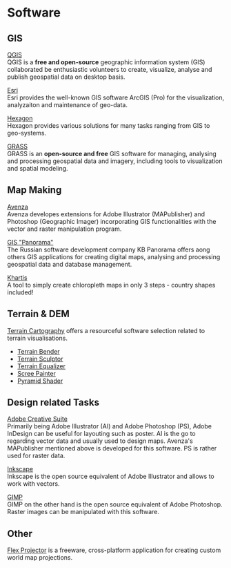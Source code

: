 # Software

## GIS
[QGIS](https://www.qgis.org/en/site/)  
QGIS is a **free and open-source** geographic information system (GIS) collaborated be enthusiastic volunteers to create, visualize, analyse and publish geospatial data on desktop basis.

[Esri](https://www.esri.com/en-us/home)  
Esri provides the well-known GIS software ArcGIS (Pro) for the visualization, analyzaiton and maintenance of geo-data. 

[Hexagon](https://hexagon.com/)  
Hexagon provides various solutions for many tasks ranging from GIS to geo-systems. 

[GRASS](https://grass.osgeo.org/download/software/mac-osx/)  
GRASS is an **open-source and free** GIS software for managing, analysing and processing geospatial data and imagery, including tools to visualization and spatial modeling. 


## Map Making 

[Avenza](https://www.avenza.com/)  
Avenza developes extensions for Adobe Illustrator (MAPublisher) and Photoshop (Geographic Imager) incorporating GIS functionalities with the vector and raster manipulation program. 

[GIS "Panorama"](http://www.gisinfo.net/)  
The Russian software development company KB Panorama offers aong others GIS applications for creating digital maps, analysing and processing geospatial data and database management.  

[Khartis](https://www.sciencespo.fr/cartographie/khartis/en/)  
A tool to simply create chloropleth maps in only 3 steps - country shapes included! 

## Terrain & DEM

[Terrain Cartography](http://terraincartography.com/) offers a resourceful software selection related to terrain visualisations. 

- [Terrain Bender](http://www.terraincartography.com/terrainbender/)
- [Terrain Sculptor](http://terraincartography.com/terrainsculptor/)
- [Terrain Equalizer](http://www.terraincartography.com/terrainequalizer/)
- [Scree Painter](http://www.screepainter.com/)
- [Pyramid Shader](http://terraincartography.com/PyramidShader/index.html)

## Design related Tasks

[Adobe Creative Suite](https://www.adobe.com/de/creativecloud.html)  
Primarily being Adobe Illustrator (AI) and Adobe Photoshop (PS), Adobe InDesign can be useful for layouting such as poster. AI is the go to regarding vector data and usually used to design maps. Avenza's MAPublisher mentioned above is developed for this software. PS is rather used for raster data. 

[Inkscape](https://inkscape.org/de/)  
Inkscape is the open source equivalent of Adobe Illustrator and allows to work with vectors.

[GIMP](https://www.gimp.org/)  
GIMP on the other hand is the open source equivalent of Adobe Photoshop. Raster images can be manipulated with this software. 




## Other

[Flex Projector](http://www.flexprojector.com/) is a freeware, cross-platform application for creating custom world map projections.